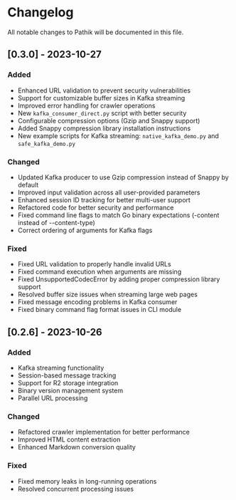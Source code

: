 # Changelog

All notable changes to Pathik will be documented in this file.

## [0.3.0] - 2023-10-27

### Added
- Enhanced URL validation to prevent security vulnerabilities
- Support for customizable buffer sizes in Kafka streaming
- Improved error handling for crawler operations
- New `kafka_consumer_direct.py` script with better security
- Configurable compression options (Gzip and Snappy support)
- Added Snappy compression library installation instructions
- New example scripts for Kafka streaming: `native_kafka_demo.py` and `safe_kafka_demo.py`

### Changed
- Updated Kafka producer to use Gzip compression instead of Snappy by default
- Improved input validation across all user-provided parameters
- Enhanced session ID tracking for better multi-user support
- Refactored code for better security and performance
- Fixed command line flags to match Go binary expectations (-content instead of --content-type)
- Correct ordering of arguments for Kafka flags

### Fixed
- Fixed URL validation to properly handle invalid URLs
- Fixed command execution when arguments are missing
- Fixed UnsupportedCodecError by adding proper compression library support
- Resolved buffer size issues when streaming large web pages
- Fixed message encoding problems in Kafka consumer
- Fixed binary command flag format issues in CLI module

## [0.2.6] - 2023-10-26

### Added
- Kafka streaming functionality
- Session-based message tracking
- Support for R2 storage integration
- Binary version management system
- Parallel URL processing

### Changed
- Refactored crawler implementation for better performance
- Improved HTML content extraction
- Enhanced Markdown conversion quality

### Fixed
- Fixed memory leaks in long-running operations
- Resolved concurrent processing issues
